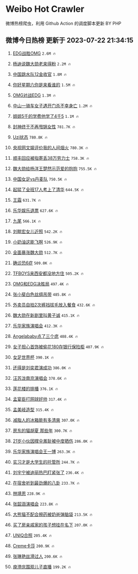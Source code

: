 # Weibo Hot Crawler 



微博热榜爬虫，利用 Github Action 的调度脚本更新 BY PHP 


## 微博今日热榜 更新于 2023-07-22 21:34:15 
1. [EDG战胜OMG](https://s.weibo.com/weibo?q=EDG%E6%88%98%E8%83%9COMG&t=31&band_rank=1&Refer=top) `2.6M 🔥` 

1. [杨迪说魏大勋老来得粉](https://s.weibo.com/weibo?q=%23%E6%9D%A8%E8%BF%AA%E8%AF%B4%E9%AD%8F%E5%A4%A7%E5%8B%8B%E8%80%81%E6%9D%A5%E5%BE%97%E7%B2%89%23&t=31&band_rank=2&Refer=top) `2.2M 🔥` 

1. [中国跳水队12金收官](https://s.weibo.com/weibo?q=%23%E4%B8%AD%E5%9B%BD%E8%B7%B3%E6%B0%B4%E9%98%9F12%E9%87%91%E6%94%B6%E5%AE%98%23&t=31&band_rank=3&Refer=top) `1.8M 🔥` 

1. [你好星期六你是来看谁的](https://s.weibo.com/weibo?q=%23%E4%BD%A0%E5%A5%BD%E6%98%9F%E6%9C%9F%E5%85%AD%E4%BD%A0%E6%98%AF%E6%9D%A5%E7%9C%8B%E8%B0%81%E7%9A%84%23&t=31&band_rank=4&Refer=top) `1.5M 🔥` 

1. [OMG对战EDG](https://s.weibo.com/weibo?q=%23OMG%E5%AF%B9%E6%88%98EDG%23&t=31&band_rank=5&Refer=top) `1.3M 🔥` 

1. [中山一骑车女子遇开门杀不幸身亡](https://s.weibo.com/weibo?q=%23%E4%B8%AD%E5%B1%B1%E4%B8%80%E9%AA%91%E8%BD%A6%E5%A5%B3%E5%AD%90%E9%81%87%E5%BC%80%E9%97%A8%E6%9D%80%E4%B8%8D%E5%B9%B8%E8%BA%AB%E4%BA%A1%23&t=31&band_rank=6&Refer=top) `1.2M 🔥` 

1. [姐姐5千的学费他学了4千5](https://s.weibo.com/weibo?q=%23%E5%A7%90%E5%A7%905%E5%8D%83%E7%9A%84%E5%AD%A6%E8%B4%B9%E4%BB%96%E5%AD%A6%E4%BA%864%E5%8D%835%23&t=31&band_rank=7&Refer=top) `1.1M 🔥` 

1. [封神终于不再甩锅女性](https://s.weibo.com/weibo?q=%23%E5%B0%81%E7%A5%9E%E7%BB%88%E4%BA%8E%E4%B8%8D%E5%86%8D%E7%94%A9%E9%94%85%E5%A5%B3%E6%80%A7%23&t=31&band_rank=8&Refer=top) `781.7K 🔥` 

1. [Uzi状态](https://s.weibo.com/weibo?q=Uzi%E7%8A%B6%E6%80%81&t=31&band_rank=9&Refer=top) `780.8K 🔥` 

1. [央视网文娱评价我的人间烟火](https://s.weibo.com/weibo?q=%23%E5%A4%AE%E8%A7%86%E7%BD%91%E6%96%87%E5%A8%B1%E8%AF%84%E4%BB%B7%E6%88%91%E7%9A%84%E4%BA%BA%E9%97%B4%E7%83%9F%E7%81%AB%23&t=31&band_rank=10&Refer=top) `780.3K 🔥` 

1. [顺丰回应被指寄丢38万劳力士](https://s.weibo.com/weibo?q=%23%E9%A1%BA%E4%B8%B0%E5%9B%9E%E5%BA%94%E8%A2%AB%E6%8C%87%E5%AF%84%E4%B8%A238%E4%B8%87%E5%8A%B3%E5%8A%9B%E5%A3%AB%23&t=31&band_rank=11&Refer=top) `758.3K 🔥` 

1. [魏大勋给杨洋王楚然示范爱的抱抱](https://s.weibo.com/weibo?q=%23%E9%AD%8F%E5%A4%A7%E5%8B%8B%E7%BB%99%E6%9D%A8%E6%B4%8B%E7%8E%8B%E6%A5%9A%E7%84%B6%E7%A4%BA%E8%8C%83%E7%88%B1%E7%9A%84%E6%8A%B1%E6%8A%B1%23&t=31&band_rank=12&Refer=top) `755.5K 🔥` 

1. [中国女足vs丹麦队](https://s.weibo.com/weibo?q=%23%E4%B8%AD%E5%9B%BD%E5%A5%B3%E8%B6%B3vs%E4%B8%B9%E9%BA%A6%E9%98%9F%23&t=31&band_rank=13&Refer=top) `750.5K 🔥` 

1. [起猛了全班17人考上了清华](https://s.weibo.com/weibo?q=%23%E8%B5%B7%E7%8C%9B%E4%BA%86%E5%85%A8%E7%8F%AD17%E4%BA%BA%E8%80%83%E4%B8%8A%E4%BA%86%E6%B8%85%E5%8D%8E%23&t=31&band_rank=14&Refer=top) `644.5K 🔥` 

1. [王霜](https://s.weibo.com/weibo?q=%E7%8E%8B%E9%9C%9C&t=31&band_rank=15&Refer=top) `631.7K 🔥` 

1. [乐华娱乐退票](https://s.weibo.com/weibo?q=%23%E4%B9%90%E5%8D%8E%E5%A8%B1%E4%B9%90%E9%80%80%E7%A5%A8%23&t=31&band_rank=16&Refer=top) `627.6K 🔥` 

1. [九尾](https://s.weibo.com/weibo?q=%E4%B9%9D%E5%B0%BE&t=31&band_rank=17&Refer=top) `566.1K 🔥` 

1. [刘畊宏女儿近照](https://s.weibo.com/weibo?q=%23%E5%88%98%E7%95%8A%E5%AE%8F%E5%A5%B3%E5%84%BF%E8%BF%91%E7%85%A7%23&t=31&band_rank=18&Refer=top) `542.2K 🔥` 

1. [小奶油这能飞啊](https://s.weibo.com/weibo?q=%E5%B0%8F%E5%A5%B6%E6%B2%B9%E8%BF%99%E8%83%BD%E9%A3%9E%E5%95%8A&t=31&band_rank=19&Refer=top) `526.9K 🔥` 

1. [全面暴涨魏大勋](https://s.weibo.com/weibo?q=%23%E5%85%A8%E9%9D%A2%E6%9A%B4%E6%B6%A8%E9%AD%8F%E5%A4%A7%E5%8B%8B%23&t=31&band_rank=20&Refer=top) `512.7K 🔥` 

1. [确诊恐6症](https://s.weibo.com/weibo?q=%23%E7%A1%AE%E8%AF%8A%E6%81%906%E7%97%87%23&t=31&band_rank=21&Refer=top) `509.0K 🔥` 

1. [TFBOYS来西安都没地方住](https://s.weibo.com/weibo?q=%23TFBOYS%E6%9D%A5%E8%A5%BF%E5%AE%89%E9%83%BD%E6%B2%A1%E5%9C%B0%E6%96%B9%E4%BD%8F%23&t=31&band_rank=22&Refer=top) `505.2K 🔥` 

1. [OMG和EDG决胜局](https://s.weibo.com/weibo?q=%23OMG%E5%92%8CEDG%E5%86%B3%E8%83%9C%E5%B1%80%23&t=31&band_rank=23&Refer=top) `497.4K 🔥` 

1. [张小斐白色丝绸吊带](https://s.weibo.com/weibo?q=%23%E5%BC%A0%E5%B0%8F%E6%96%90%E7%99%BD%E8%89%B2%E4%B8%9D%E7%BB%B8%E5%90%8A%E5%B8%A6%23&t=31&band_rank=24&Refer=top) `485.8K 🔥` 

1. [外卖员自拍2次裤裆拔毛放入餐食](https://s.weibo.com/weibo?q=%23%E5%A4%96%E5%8D%96%E5%91%98%E8%87%AA%E6%8B%8D2%E6%AC%A1%E8%A3%A4%E8%A3%86%E6%8B%94%E6%AF%9B%E6%94%BE%E5%85%A5%E9%A4%90%E9%A3%9F%23&t=31&band_rank=25&Refer=top) `432.6K 🔥` 

1. [魏大勋在新剧里叫黄子诚](https://s.weibo.com/weibo?q=%23%E9%AD%8F%E5%A4%A7%E5%8B%8B%E5%9C%A8%E6%96%B0%E5%89%A7%E9%87%8C%E5%8F%AB%E9%BB%84%E5%AD%90%E8%AF%9A%23&t=31&band_rank=26&Refer=top) `415.1K 🔥` 

1. [乐华家族演唱会](https://s.weibo.com/weibo?q=%E4%B9%90%E5%8D%8E%E5%AE%B6%E6%97%8F%E6%BC%94%E5%94%B1%E4%BC%9A&t=31&band_rank=27&Refer=top) `412.3K 🔥` 

1. [Angelababy点了三个痣](https://s.weibo.com/weibo?q=%23Angelababy%E7%82%B9%E4%BA%86%E4%B8%89%E4%B8%AA%E7%97%A3%23&t=31&band_rank=28&Refer=top) `408.4K 🔥` 

1. [女子担心首饰被偷花180存银行保险柜](https://s.weibo.com/weibo?q=%23%E5%A5%B3%E5%AD%90%E6%8B%85%E5%BF%83%E9%A6%96%E9%A5%B0%E8%A2%AB%E5%81%B7%E8%8A%B1180%E5%AD%98%E9%93%B6%E8%A1%8C%E4%BF%9D%E9%99%A9%E6%9F%9C%23&t=31&band_rank=29&Refer=top) `407.9K 🔥` 

1. [女足世界杯](https://s.weibo.com/weibo?q=%E5%A5%B3%E8%B6%B3%E4%B8%96%E7%95%8C%E6%9D%AF&t=31&band_rank=30&Refer=top) `390.1K 🔥` 

1. [还得是刘奕君演成功](https://s.weibo.com/weibo?q=%23%E8%BF%98%E5%BE%97%E6%98%AF%E5%88%98%E5%A5%95%E5%90%9B%E6%BC%94%E6%88%90%E5%8A%9F%23&t=31&band_rank=31&Refer=top) `386.0K 🔥` 

1. [汪苏泷南京演唱会](https://s.weibo.com/weibo?q=%23%E6%B1%AA%E8%8B%8F%E6%B3%B7%E5%8D%97%E4%BA%AC%E6%BC%94%E5%94%B1%E4%BC%9A%23&t=31&band_rank=32&Refer=top) `378.6K 🔥` 

1. [莲花楼的排播](https://s.weibo.com/weibo?q=%23%E8%8E%B2%E8%8A%B1%E6%A5%BC%E7%9A%84%E6%8E%92%E6%92%AD%23&t=31&band_rank=33&Refer=top) `376.1K 🔥` 

1. [孟宴臣打网球好帅](https://s.weibo.com/weibo?q=%23%E5%AD%9F%E5%AE%B4%E8%87%A3%E6%89%93%E7%BD%91%E7%90%83%E5%A5%BD%E5%B8%85%23&t=31&band_rank=34&Refer=top) `317.4K 🔥` 

1. [孟美岐造型](https://s.weibo.com/weibo?q=%E5%AD%9F%E7%BE%8E%E5%B2%90%E9%80%A0%E5%9E%8B&t=31&band_rank=35&Refer=top) `315.4K 🔥` 

1. [减脂人的冰箱能有多清爽](https://s.weibo.com/weibo?q=%23%E5%87%8F%E8%84%82%E4%BA%BA%E7%9A%84%E5%86%B0%E7%AE%B1%E8%83%BD%E6%9C%89%E5%A4%9A%E6%B8%85%E7%88%BD%23&t=31&band_rank=36&Refer=top) `307.0K 🔥` 

1. [房东的猫胡夏 那些年](https://s.weibo.com/weibo?q=%E6%88%BF%E4%B8%9C%E7%9A%84%E7%8C%AB%E8%83%A1%E5%A4%8F%20%E9%82%A3%E4%BA%9B%E5%B9%B4&t=31&band_rank=37&Refer=top) `300.7K 🔥` 

1. [21岁小伙因撑伞羞耻被中度晒伤](https://s.weibo.com/weibo?q=%2321%E5%B2%81%E5%B0%8F%E4%BC%99%E5%9B%A0%E6%92%91%E4%BC%9E%E7%BE%9E%E8%80%BB%E8%A2%AB%E4%B8%AD%E5%BA%A6%E6%99%92%E4%BC%A4%23&t=31&band_rank=38&Refer=top) `286.0K 🔥` 

1. [乐华家族演唱会王一博](https://s.weibo.com/weibo?q=%E4%B9%90%E5%8D%8E%E5%AE%B6%E6%97%8F%E6%BC%94%E5%94%B1%E4%BC%9A%E7%8E%8B%E4%B8%80%E5%8D%9A&t=31&band_rank=39&Refer=top) `263.3K 🔥` 

1. [实习才是大学生的托管所](https://s.weibo.com/weibo?q=%23%E5%AE%9E%E4%B9%A0%E6%89%8D%E6%98%AF%E5%A4%A7%E5%AD%A6%E7%94%9F%E7%9A%84%E6%89%98%E7%AE%A1%E6%89%80%23&t=31&band_rank=40&Refer=top) `244.7K 🔥` 

1. [刘宇宁被迪丽热巴盯紧张了](https://s.weibo.com/weibo?q=%23%E5%88%98%E5%AE%87%E5%AE%81%E8%A2%AB%E8%BF%AA%E4%B8%BD%E7%83%AD%E5%B7%B4%E7%9B%AF%E7%B4%A7%E5%BC%A0%E4%BA%86%23&t=31&band_rank=41&Refer=top) `236.4K 🔥` 

1. [在宿舍听到最劲爆的八卦](https://s.weibo.com/weibo?q=%23%E5%9C%A8%E5%AE%BF%E8%88%8D%E5%90%AC%E5%88%B0%E6%9C%80%E5%8A%B2%E7%88%86%E7%9A%84%E5%85%AB%E5%8D%A6%23&t=31&band_rank=42&Refer=top) `233.7K 🔥` 

1. [林靖恩](https://s.weibo.com/weibo?q=%E6%9E%97%E9%9D%96%E6%81%A9&t=31&band_rank=43&Refer=top) `228.9K 🔥` 

1. [张韶涵演唱会](https://s.weibo.com/weibo?q=%E5%BC%A0%E9%9F%B6%E6%B6%B5%E6%BC%94%E5%94%B1%E4%BC%9A&t=31&band_rank=44&Refer=top) `223.8K 🔥` 

1. [大熊猫不配合擦药被奶爸弹脑袋](https://s.weibo.com/weibo?q=%23%E5%A4%A7%E7%86%8A%E7%8C%AB%E4%B8%8D%E9%85%8D%E5%90%88%E6%93%A6%E8%8D%AF%E8%A2%AB%E5%A5%B6%E7%88%B8%E5%BC%B9%E8%84%91%E8%A2%8B%23&t=31&band_rank=45&Refer=top) `213.5K 🔥` 

1. [买了房亲戚家的孩子想挂在名下](https://s.weibo.com/weibo?q=%23%E4%B9%B0%E4%BA%86%E6%88%BF%E4%BA%B2%E6%88%9A%E5%AE%B6%E7%9A%84%E5%AD%A9%E5%AD%90%E6%83%B3%E6%8C%82%E5%9C%A8%E5%90%8D%E4%B8%8B%23&t=31&band_rank=46&Refer=top) `207.0K 🔥` 

1. [UNIQ合照](https://s.weibo.com/weibo?q=UNIQ%E5%90%88%E7%85%A7&t=31&band_rank=47&Refer=top) `205.4K 🔥` 

1. [Creme卡莎](https://s.weibo.com/weibo?q=Creme%E5%8D%A1%E8%8E%8E&t=31&band_rank=48&Refer=top) `200.9K 🔥` 

1. [张琳艳丝滑过人](https://s.weibo.com/weibo?q=%23%E5%BC%A0%E7%90%B3%E8%89%B3%E4%B8%9D%E6%BB%91%E8%BF%87%E4%BA%BA%23&t=31&band_rank=49&Refer=top) `200.6K 🔥` 

1. [庾澄庆围观儿子直播](https://s.weibo.com/weibo?q=%23%E5%BA%BE%E6%BE%84%E5%BA%86%E5%9B%B4%E8%A7%82%E5%84%BF%E5%AD%90%E7%9B%B4%E6%92%AD%23&t=31&band_rank=50&Refer=top) `199.2K 🔥` 

